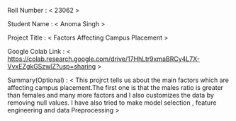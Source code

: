 Roll Number       :   < 23062 >

Student Name      :   < Anoma Singh >

Project Title     :   < Factors Affecting Campus Placement >

Google Colab Link :   < https://colab.research.google.com/drive/17HhLtr9xmaBRCy4L7X-VvxEZgkGSzwlZ?usp=sharing >

Summary(Optional) :   < This projrct tells us about the main factors which are affecting campus placement.The first one is that the males ratio is greater than females and many more factors and I also customizes the data by removing null values. I have also tried to make model selection , feature engineering and data Preprocessing >
